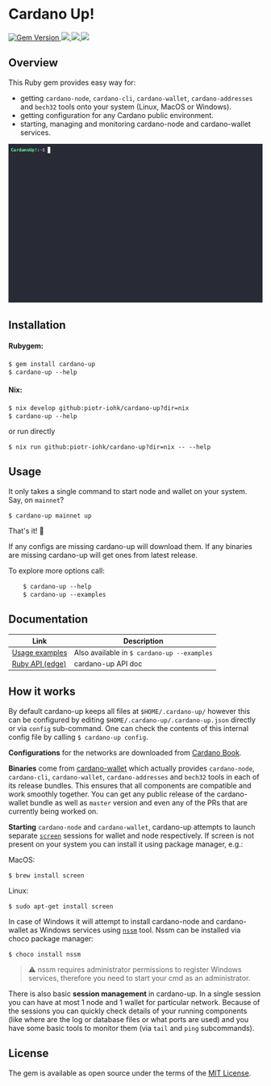 # Cardano Up!
<a href="https://badge.fury.io/rb/cardano-up">
  <img src="https://badge.fury.io/rb/cardano-up.svg" alt="Gem Version">
</a>
<a href="https://github.com/piotr-iohk/cardano-up/actions?query=workflow%3ATests">
  <img src="https://github.com/piotr-iohk/cardano-up/workflows/Tests/badge.svg" />
</a>
<a href="https://github.com/piotr-iohk/cardano-up/actions?query=workflow%3ADocs">
  <img src="https://github.com/piotr-iohk/cardano-up/workflows/Docs/badge.svg" />
</a>
<a href="https://github.com/piotr-iohk/cardano-up/actions?query=workflow%3ARubocop">
  <img src="https://github.com/piotr-iohk/cardano-up/workflows/Rubocop/badge.svg" />
</a>

## Overview

This Ruby gem provides easy way for:
 - getting `cardano-node`, `cardano-cli`, `cardano-wallet`, `cardano-addresses` and `bech32` tools onto your system (Linux, MacOS or Windows).
 - getting configuration for any Cardano public environment.
 - starting, managing and monitoring cardano-node and cardano-wallet services.

<img src="cardano-up.gif" />

## Installation

#### Rubygem:

    $ gem install cardano-up
    $ cardano-up --help

#### Nix:

    $ nix develop github:piotr-iohk/cardano-up?dir=nix
    $ cardano-up --help

or run directly

    $ nix run github:piotr-iohk/cardano-up?dir=nix -- --help

## Usage

It only takes a single command to start node and wallet on your system. Say, on `mainnet`?

    $ cardano-up mainnet up

That's it! 🎉

If any configs are missing cardano-up will download them. If any binaries are missing cardano-up will get ones from latest release.

To explore more options call:

		$ cardano-up --help
		$ cardano-up --examples

## Documentation

| Link | Description  |
|--|--|
|  [Usage examples](https://github.com/piotr-iohk/cardano-up/wiki/Usage-Examples) | Also available in `$ cardano-up --examples` |
|  [Ruby API (edge)](https://piotr-iohk.github.io/cardano-up/master/) | cardano-up API doc |

## How it works
By default cardano-up keeps all files at `$HOME/.cardano-up/` however this can be configured by editing `$HOME/.cardano-up/.cardano-up.json` directly or via `config` sub-command. One can check the contents of this internal config file by calling `$ cardano-up config`.

**Configurations** for the networks are downloaded from [Cardano Book](https://book.world.dev.cardano.org/environments.html).

**Binaries** come from [cardano-wallet](https://github.com/input-output-hk/cardano-wallet) which actually provides `cardano-node`, `cardano-cli`, `cardano-wallet`, `cardano-addresses` and `bech32` tools in each of its release bundles. This ensures that all components are compatible and work smoothly together. You can get any public release of the cardano-wallet bundle as well as `master` version and even any of the PRs that are currently being worked on.

**Starting** `cardano-node` and `cardano-wallet`,  cardano-up attempts to launch separate [`screen`](https://www.gnu.org/software/screen/) sessions for wallet and node respectively. If screen is not present on your system you can install it using package manager, e.g.:

MacOS:

    $ brew install screen

Linux:

    $ sudo apt-get install screen

In case of Windows it will attempt to install cardano-node and cardano-wallet as Windows services using [`nssm`](https://nssm.cc/) tool. Nssm can be installed via choco package manager:

    $ choco install nssm

> :warning: nssm requires administrator permissions to register Windows services, therefore you need to start your cmd as an administrator.

There is also basic **session management** in cardano-up. In a single session you can have at most 1 node and 1 wallet for particular network. Because of the sessions you can quickly check details of your running components (like where are the log or database files or what ports are used) and you have some basic tools to monitor them (via `tail` and `ping` subcommands).

## License

The gem is available as open source under the terms of the [MIT License](https://github.com/piotr-iohk/cardano-up/blob/master/LICENSE.txt).
